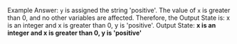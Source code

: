 Example Answer:
`y` is assigned the string 'positive'. The value of `x` is greater than 0, and no other variables are affected. Therefore, the Output State is: x is an integer and x is greater than 0, y is 'positive'.
Output State: **x is an integer and x is greater than 0, y is 'positive'**